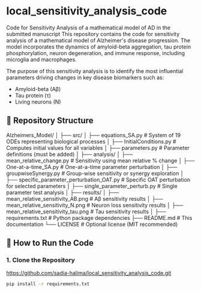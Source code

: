 # local_sensitivity_analysis_code
Code for Sensitivity Analysis of a mathematical model of AD in the submitted manuscript
This repository contains the code for sensitivity analysis of a mathematical model of Alzheimer's disease progression. The model incorporates the dynamics of amyloid-beta aggregation, tau protein phosphorylation, neuron degeneration, and immune response, including microglia and macrophages.

The purpose of this sensitivity analysis is to identify the most influential parameters driving changes in key disease biomarkers such as:
- Amyloid-beta (Aβ)
- Tau protein (τ)
- Living neurons (N)

## 📁 Repository Structure

Alzheimers_Model/
│
├── src/
│   ├── equations_SA.py                          # System of 19 ODEs representing biological processes
│   ├── InitialConditions.py                     # Computes initial values for all variables
│   ├── parameters.py                            # Parameter definitions (must be added)
│
├── analysis/
│   ├── mean_relative_change.py                  # Sensitivity using mean relative % change
│   ├── One-at-a-time_SA.py                      # One-at-a-time parameter perturbation
│   ├── groupwiseSynergy.py                      # Group-wise sensitivity or synergy exploration
│   ├── specific_parameter_perturbation_OAT.py   # Specific OAT perturbation for selected parameters
│   ├── single_parameter_perturb.py              # Single parameter test analysis
│
├── results/
│   ├── mean_relative_sensitivity_AB.png         # Aβ sensitivity results
│   ├── mean_relative_sensitivity_N.png          # Neuron loss sensitivity results
│   ├── mean_relative_sensitivity_tau.png        # Tau sensitivity results
│
├── requirements.txt                             # Python package dependencies
├── README.md                                    # This documentation
└── LICENSE                                      # Optional license (MIT recommended)

## 🚀 How to Run the Code

### 1. Clone the Repository
https://github.com/sadia-halima/local_sensitivity_analysis_code.git
```bash
pip install -r requirements.txt
